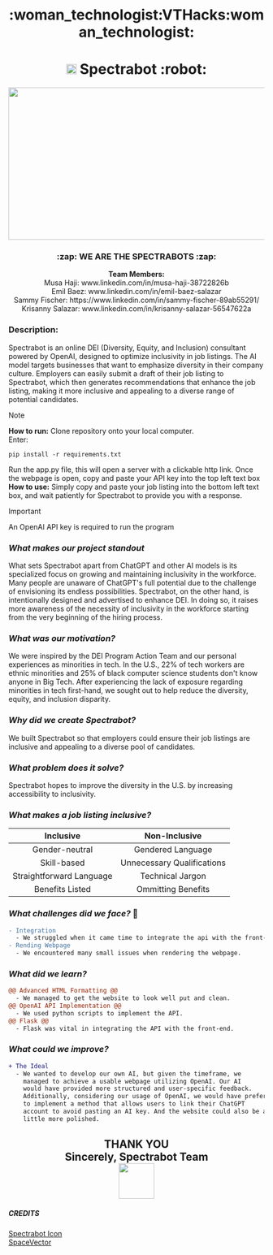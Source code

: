 <h1 style align = "center";">
  :woman_technologist:VTHacks:woman_technologist:
  
</h1>
<h1 style align = "center";"> 
  <img src= "https://github.com/mqhaji/VTHacks/blob/main/static/earth-planet-free-content-clip-art-png-favpng-JW2LTqw7vQ6seeLu5kt6xSqDq.jpg?raw=true"width="20" height="20">  Spectrabot  :robot:
</h1>
<p align = "center"> 
 <img src= "https://github.com/mqhaji/VTHacks/blob/main/static/rocketspace%20(2).jpg?raw=true" width="550" height="300"> 
</p>

<h3 style align = "center";"> 
 :zap: WE ARE THE SPECTRABOTS :zap:
</h3>

<p style align = "center";">
 <strong>Team Members:</strong>
  <br> Musa Haji: www.linkedin.com/in/musa-haji-38722826b
  <br> Emil Baez: www.linkedin.com/in/emil-baez-salazar
  <br> Sammy Fischer: https://www.linkedin.com/in/sammy-fischer-89ab55291/
  <br> Krisanny Salazar: www.linkedin.com/in/krisanny-salazar-56547622a
</p>

### Description:
Spectrabot is an online DEI (Diversity, Equity, and Inclusion) consultant powered by OpenAI, designed to optimize inclusivity in job listings. The AI model targets businesses that want to emphasize diversity in their company culture. Employers can easily submit a draft of their job listing to Spectrabot, which then generates recommendations that enhance the job listing, making it more inclusive and appealing to a diverse range of potential candidates. 

> [!NOTE]
> **How to run:** Clone repository onto your local computer.
> <br> Enter:
>```
> pip install -r requirements.txt
>```
> Run the app.py file, this will open a server with a clickable http link. Once the webpage is open, copy and paste your API key into the top left text box <br> 
> **How to use:** Simply copy and paste your job listing into the bottom left text box, and wait patiently for Spectrabot to provide you with a response.

>[!IMPORTANT]
> An OpenAI API key is required to run the program

### _What makes our project standout_
What sets Spectrabot apart from ChatGPT and other AI models is its specialized focus on growing and maintaining inclusivity in the workforce. Many people are unaware of ChatGPT's full potential due to the challenge of envisioning its endless possibilities. Spectrabot, on the other hand, is intentionally designed and advertised to enhance DEI. In doing so, it raises more awareness of the necessity of inclusivity in the workforce starting from the very beginning of the hiring process.

### _What was our motivation?_ 
We were inspired by the DEI Program Action Team and our personal experiences as minorities in tech. In the U.S., 22% of tech workers are ethnic minorities and 25% of black computer science students don't know anyone in Big Tech. After experiencing the lack of exposure regarding minorities in tech first-hand, we sought out to help reduce the diversity, equity, and inclusion disparity.

### _Why did we create Spectrabot?_
We built Spectrabot so that employers could ensure their job listings are inclusive and appealing to a diverse pool of candidates.  

### _What problem does it solve?_
Spectrabot hopes to improve the diversity in the U.S. by increasing accessibility to inclusivity. 

### _What makes a job listing inclusive?_  
| Inclusive | Non-Inclusive |
|:----------:|:--------------:|
|Gender-neutral|Gendered Language|
|Skill-based|Unnecessary Qualifications|
|Straightforward Language|Technical Jargon|
|Benefits Listed|Ommitting Benefits|

### _What challenges did we face?_ :boxing_glove:
```diff
- Integration 
  - We struggled when it came time to integrate the api with the front-end using flask.
- Rending Webpage
  - We encountered many small issues when rendering the webpage.
```
### _What did we learn?_ 
```diff
@@ Advanced HTML Formatting @@
  - We managed to get the website to look well put and clean.
@@ OpenAI API Implementation @@
  - We used python scripts to implement the API.
@@ Flask @@
  - Flask was vital in integrating the API with the front-end.
```
### _What could we improve?_
```diff
+ The Ideal
  - We wanted to develop our own AI, but given the timeframe, we 
    managed to achieve a usable webpage utilizing OpenAI. Our AI
    would have provided more structured and user-specific feedback.
    Additionally, considering our usage of OpenAI, we would have preferred
    to implement a method that allows users to link their ChatGPT
    account to avoid pasting an AI key. And the website could also be a
    little more polished. 
```

<h2 style align = "center";"> 
  THANK YOU <br>
  Sincerely, Spectrabot Team  <br>
  <img src= "https://github.com/mqhaji/VTHacks/blob/main/static/Spectrabot.png?raw=true" width="70" height="70"> 
</h2>

##### CREDITS
[Spectrabot Icon](https://www.vecteezy.com/free-vector/robot) <br>
[SpaceVector](https://www.cleanpng.com/png-globe-computer-icons-clip-art-earth-vector-868472/)

